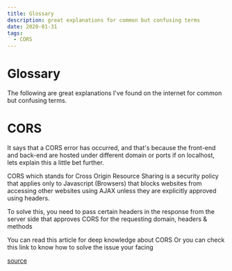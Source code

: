 ```yaml
---
title: Glossary
description: great explanations for common but confusing terms
date: 2020-01-31
tags:
  - CORS
---
```


# Glossary

The following are great explanations I've found on the internet for common but confusing terms.

# CORS

It says that a CORS error has occurred, and that's because the front-end and back-end are hosted under different domain or ports if on localhost, lets explain this a little bet further.

CORS which stands for Cross Origin Resource Sharing is a security policy that applies only to Javascript (Browsers) that blocks websites from accessing other websites using AJAX unless they are explicitly approved using headers.

To solve this, you need to pass certain headers in the response from the server side that approves CORS for the requesting domain, headers & methods

You can read this article for deep knowledge about CORS Or you can check this link to know how to solve the issue your facing

[source](https://stackoverflow.com/questions/55673803/typeerror-networkerror-when-attempting-to-fetch-resource)